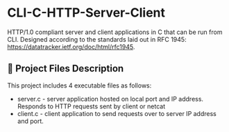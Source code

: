 # CLI-C-HTTP-Server-Client
HTTP/1.0 compliant server and client applications in C that can be run from CLI. Designed according to the standards laid out in RFC 1945: https://datatracker.ietf.org/doc/html/rfc1945.

## 💾 Project Files Description
This project includes 4 executable files as follows:
- server.c - server application hosted on local port and IP address. Responds to HTTP requests sent by client or netcat
- client.c - client application to send requests over to server IP address and port.
